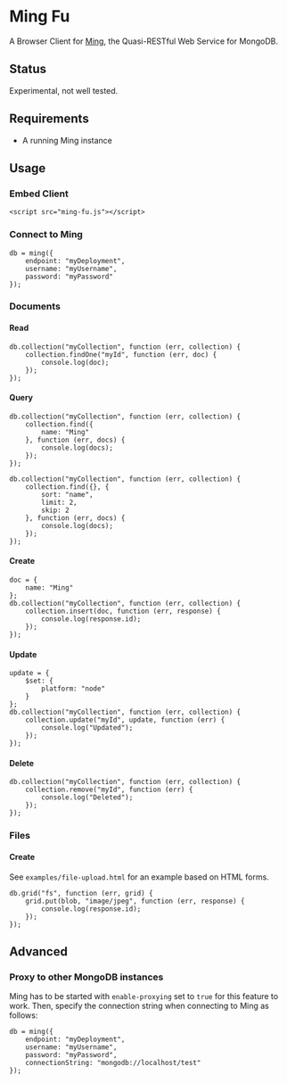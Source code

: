 Ming Fu
=======

A Browser Client for [Ming](https://bitbucket.org/agrueneberg/ming), the Quasi-RESTful Web Service for MongoDB.

Status
------

Experimental, not well tested.

Requirements
------------

- A running Ming instance

Usage
-----

### Embed Client

    <script src="ming-fu.js"></script>

### Connect to Ming

    db = ming({
        endpoint: "myDeployment",
        username: "myUsername",
        password: "myPassword"
    });

### Documents

#### Read

    db.collection("myCollection", function (err, collection) {
        collection.findOne("myId", function (err, doc) {
            console.log(doc);
        });
    });

#### Query

    db.collection("myCollection", function (err, collection) {
        collection.find({
            name: "Ming"
        }, function (err, docs) {
            console.log(docs);
        });
    });

    db.collection("myCollection", function (err, collection) {
        collection.find({}, {
            sort: "name",
            limit: 2,
            skip: 2
        }, function (err, docs) {
            console.log(docs);
        });
    });

#### Create

    doc = {
        name: "Ming"
    };
    db.collection("myCollection", function (err, collection) {
        collection.insert(doc, function (err, response) {
            console.log(response.id);
        });
    });

#### Update

    update = {
        $set: {
            platform: "node"
        }
    };
    db.collection("myCollection", function (err, collection) {
        collection.update("myId", update, function (err) {
            console.log("Updated");
        });
    });

#### Delete

    db.collection("myCollection", function (err, collection) {
        collection.remove("myId", function (err) {
            console.log("Deleted");
        });
    });

### Files

#### Create

See `examples/file-upload.html` for an example based on HTML forms.

    db.grid("fs", function (err, grid) {
        grid.put(blob, "image/jpeg", function (err, response) {
            console.log(response.id);
        });
    });

Advanced
--------

### Proxy to other MongoDB instances

Ming has to be started with `enable-proxying` set to `true` for this feature to work. Then, specify the connection string when connecting to Ming as follows:

    db = ming({
        endpoint: "myDeployment",
        username: "myUsername",
        password: "myPassword",
        connectionString: "mongodb://localhost/test"
    });

